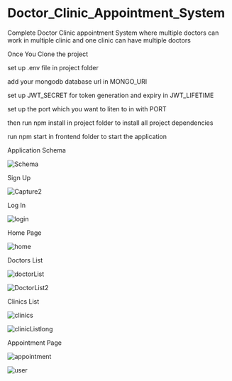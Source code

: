 # Doctor_Clinic_Appointment_System
Complete Doctor Clinic appointment System where multiple doctors can work in multiple clinic and one clinic can have multiple doctors


Once You Clone the project 

set up .env file in project folder

add your mongodb database url in MONGO_URI




set up JWT_SECRET for token generation and expiry in JWT_LIFETIME

set up the port which you want to liten to in with PORT

then run npm install in project folder to install all project dependencies

run npm start in frontend folder to start the application 


Application Schema


![Schema](https://github.com/samarthd007/Doctor_Clinic_Appointment_System/assets/60910548/871cccd5-bd12-4cfa-929f-3f8083af84f7)



Sign Up



![Capture2](https://github.com/samarthd007/Doctor_Clinic_Appointment_System/assets/60910548/3adc8066-79a8-42fa-a73f-6dc60aa45a40)

Log In



![login](https://github.com/samarthd007/Doctor_Clinic_Appointment_System/assets/60910548/ac6cbd25-7235-46f2-ae51-d68a5ba8248a)



Home Page



![home](https://github.com/samarthd007/Doctor_Clinic_Appointment_System/assets/60910548/6f1ef292-3a21-43f9-85be-eadb8ea26487)




Doctors List 


![doctorList](https://github.com/samarthd007/Doctor_Clinic_Appointment_System/assets/60910548/e011c824-b2f2-42f3-a8a0-2e3605a66231)



![DoctorList2](https://github.com/samarthd007/Doctor_Clinic_Appointment_System/assets/60910548/87bc1bd9-80a7-4c3e-b185-e468fd371f3c)




Clinics List


![clinics](https://github.com/samarthd007/Doctor_Clinic_Appointment_System/assets/60910548/dc2280c2-9050-4dbf-98e9-935701b02f1e)


![clinicListlong](https://github.com/samarthd007/Doctor_Clinic_Appointment_System/assets/60910548/c41417e6-064c-460b-b4f4-b91b07a21092)



Appointment Page


![appointment](https://github.com/samarthd007/Doctor_Clinic_Appointment_System/assets/60910548/3f9cebe8-ad5c-4a77-aff8-295179d995bc)



![user](https://github.com/samarthd007/Doctor_Clinic_Appointment_System/assets/60910548/165c6f81-1c73-4a02-b77e-033d40624769)
